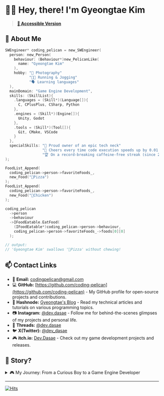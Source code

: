 # 👋🏻 Hey, there! I'm Gyeongtae Kim

> **[🔗 Accessible Version](./README.a11y.md)**
<!--
[Accessible Version for Users with Accessibility Needs]
-->

## 💬 About Me

```c
SWEngineer* coding_pelican = new_SWEngineer(
  person: new_Person(
    behaviour: (Behaviour*)new_PelicanLike(
      name: "Gyeongtae Kim"
    ),
    hobby: "📸 Photography"
           "🏃🏻 Running & Jogging"
           "🗣️ Learning languages"
  ),
  mainDomain: "Game Engine Development",
  skills: (SkillList){
    .languages = (Skill*)(Language[]){
      C, CPlusPlus, CSharp, Python
    },
    .engines = (Skill*)(Engine[]){
      Unity, Godot
    },
    .tools = (Skill*)(Tool[]){
      Git, CMake, VSCode
    }
  },
  specialSkills: "🐢 Proud owner of an epic tech neck"
                 "🦖 Cheers every time code execution speeds up by 0.01 seconds"
                 "🏆 On a record-breaking caffeine-free streak (since 2022-09-05)"
);

FoodList_Append(
  coding_pelican->person->favoriteFoods_,
  new_Food("🍕Pizza")
);
FoodList_Append(
  coding_pelican->person->favoriteFoods_,
  new_Food("🐔Chicken")
);

coding_pelican
  ->person
  ->behaviour
  ->IFoodEatable.EatFood(
    (IFoodEatable*)coding_pelican->person->behaviour,
    coding_pelican->person->favoriteFoods_->foods[0][0]
  );

// output:
// 'Gyeongtae Kim' swallows '🍕Pizza' without chewing!
```

## 📫 Contact Links

- 📧 **Email:** <codingpelican@gmail.com>
- 💻 **GitHub:** [https://github.com/coding-pelican](https://github.com/coding-pelican) - My GitHub profile for open-source projects and contributions.
- 📝 **Hashnode:** [Gyeongtae's Blog](https://dasae.hashnode.dev/) - Read my technical articles and tutorials on various programming topics.
- 📷 **Instagram:** [@dev.dasae](https://www.instagram.com/dev.dasae) - Follow me for behind-the-scenes glimpses of my projects and personal life.
- 💬 **Threads:** [@dev.dasae](https://www.threads.net/@dev.dasae)
- 🐦 **X(Twitter):** [@dev_dasae](https://x.com/dev_dasae)
- 🎮 **itch.io:** [Dev.Dasae](https://coding-pelican.itch.io/) - Check out my game development projects and releases.

## 📖 Story?

<details>
<summary> 🎮 My Journey: From a Curious Boy to a Game Engine Developer</summary>

### 👦 Once Upon a Time...

There was a young boy with unusual hobbies: DOS game emulation and game localization. He was quite the oddball, though he didn't realize it at the time.

One day, curiosity struck him. Instead of developing games within a game development environment, he wondered what it would be like to develop games in the real world.

His best friend encouraged him, "Just give it a try!"
"Why not! Let's do it!" he replied. He stumbled upon a Java-based block-coding app and began his journey into game development.

That young boy, once filled with dreams, is now an engineer who develops his own game engines.

What happened in between? Keep reading to find out!

### From "I'll Make Everything Myself!😆"

> "Who needs a game engine to create a fun game?
> I can create fun games even without a game engine!"
> — The past me

This statement isn't entirely wrong.
The boy disliked dependencies and wanted to build everything from himself.

He actually made a pretty fun game, his first project titled 'We are Going'.

It was fun but full of issues, as you'd expect from a first project:

- 🐌 "A text adventure game dropping to 16 FPS?"
- 🌪️ "The UI elements are flying around!"
- 🤷‍♂️ "All the play story logs are gone!"

### To "I'll Create to Understand Better🤔"
<!--
### To "I'll Create What I Needed to Better Understand🤔"
-->

> "What I cannot create, I do not understand."
> — Richard Feynman

Overwhelmed by bug reports and the worst performance issues across multiple projects, he realized he needed a solid foundation and systematic approach to create stable, high-performance games that could bring his ideas to life.

- He learned half of C (it was harder and less fun than Java).
- Developed simple mini-games (a top-down shooter and a Super Hexagon clone) with Godot.
- Learned C# and Unity.

Feeling stagnant in his learning, he ventured into non-game domains, exploring various languages and frameworks to expand his knowledge.

He faced a common challenge: lack of foundational knowledge, leaving many concepts unclear.

- He delved into algorithms and data structures.
- Studied C++ and participated in informatics Olympiads and various programming competitions.
- Sought to understand computers and paradigms, grasping about memory management and diving into fundamentals of CS, English, discrete mathematics, and programming.

By connecting these dots and revisiting C, the scattered puzzle pieces finally fell into place.

True understanding.
He realized that by directly working with concepts and building things himself, he could gain insights and integrate background knowledge more effectively.

He began to enjoy developing high-quality software more than just high-performance games.

Through numerous collaborations and freelance work, delivering quality softwares to clients became a source of joy, extending beyond just his own games and projects.

### 💻 Technical Perspective

While my main domain remains game development, my approach has evolved.
I still want to create great game software.
Often, this involves using existing game engines,
which led me to build my own.

Understanding the "black box" of game engines is,
I believe, The path to creating great software.

</details>

---

[![Hits](https://hits.seeyoufarm.com/api/count/incr/badge.svg?url=https%3A%2F%2Fgithub.com%2Fcoding-pelican)](https://github.com/coding-pelican)
